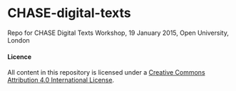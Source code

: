 # CHASE-digital-texts
Repo for CHASE Digital Texts Workshop, 19 January 2015, Open University, London

#### Licence

All content in this repository is licensed under a [Creative Commons Attribution 4.0 International License](http://creativecommons.org/licenses/by/4.0/).
